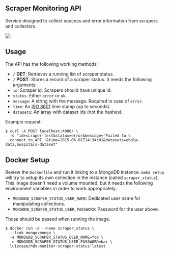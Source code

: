 ## Scraper Monitoring API
Service designed to collect success and error information from scrapers and collectors.

[![](https://badge.imagelayers.io/luiscape/hdx-monitor-scraper-status:latest.svg)](https://imagelayers.io/?images=luiscape/hdx-monitor-scraper-status:latest 'Get your own badge on imagelayers.io')

## Usage
The API has the following working methods:

* `/` **GET**: Retrieves a running list of scraper status.
* `/` **POST**: Stores a record of a scraper status. It needs the following arguments:
 * `id`: Scraper id. Scrapers should have unique id.
 * `status`: Either `error` or `ok`.
 * `message`: A string with the message. Required in case of `error`.
 * `time`: An [ISO 8601](https://en.wikipedia.org/wiki/ISO_8601) time stamp (up to seconds).
 * `datasets`: An array with dataset ids (not the hashes). 

Example request:

```shell
$ curl -X POST localhost:4000/ \
  -d "id=scraper-test&status=error&message='Failed to \
  connect to API.'&time=2015-06-01T14:34:01&datasets=ebola-data,hospitals-dataset"
```

## Docker Setup
Review the `Dockerfile` and run it linking to a MongoDB instance. `make setup` will try to setup its own collection in the instance (called `scraper_status`). This image doesn't need a volume mounted, but it needs the following environment variables in order to work appropriately:

* `MONOGDB_SCRAPER_STATUS_USER_NAME`: Dedicated user name for manipulating collections.
* `MONGODB_SCRAPER_STATUS_USER_PASSWORD`: Password for the user above.

Those should be passed when running the image.

```shell
$ docker run -d --name scraper_status \
  --link mongo:mongo \
  -e MONOGDB_SCRAPER_STATUS_USER_NAME=foo \
  -e MONGODB_SCRAPER_STATUS_USER_PASSWORD=bar \
  luiscape/hdx-monitor-scraper-status:latest
```
